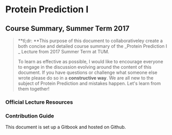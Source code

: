 # Protein Prediction I

## Course Summary, Summer Term 2017

> **tl;dr: **This purpose of this document to collaborativeley create a both concise and detailed course summary of the _Protein Prediction I _ Lecture from 2017 Summer Term at TUM.
>
> To learn as effective as possible, I would like to encourage everyone to engage in the discussion evolving around the content of this document. If you have questions or challenge what someone else wrote please do so in a **constructive way**. We are all new to the subject of Protein Prediction and mistakes happen. Let's learn from them together!



### Official Lecture Resources

### Contribution Guide

This document is set up a Gitbook and hosted on Github.



